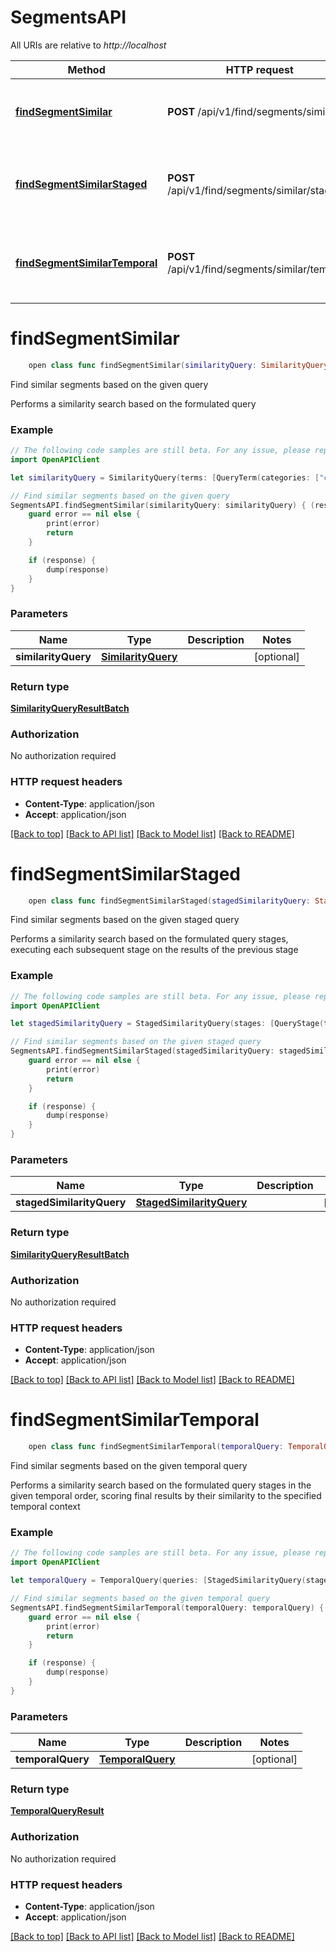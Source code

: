 # SegmentsAPI

All URIs are relative to *http://localhost*

Method | HTTP request | Description
------------- | ------------- | -------------
[**findSegmentSimilar**](SegmentsAPI.md#findsegmentsimilar) | **POST** /api/v1/find/segments/similar | Find similar segments based on the given query
[**findSegmentSimilarStaged**](SegmentsAPI.md#findsegmentsimilarstaged) | **POST** /api/v1/find/segments/similar/staged | Find similar segments based on the given staged query
[**findSegmentSimilarTemporal**](SegmentsAPI.md#findsegmentsimilartemporal) | **POST** /api/v1/find/segments/similar/temporal | Find similar segments based on the given temporal query


# **findSegmentSimilar**
```swift
    open class func findSegmentSimilar(similarityQuery: SimilarityQuery? = nil, completion: @escaping (_ data: SimilarityQueryResultBatch?, _ error: Error?) -> Void)
```

Find similar segments based on the given query

Performs a similarity search based on the formulated query

### Example
```swift
// The following code samples are still beta. For any issue, please report via http://github.com/OpenAPITools/openapi-generator/issues/new
import OpenAPIClient

let similarityQuery = SimilarityQuery(terms: [QueryTerm(categories: ["categories_example"], type: "type_example", data: "data_example")], metadataAccessSpec: [MetadataAccessSpecification(type: "type_example", domain: "domain_example", key: "key_example")], config: QueryConfig(queryId: "queryId_example", hints: ["hints_example"], relevantSegmentIds: ["relevantSegmentIds_example"], distance: "distance_example", distanceWeights: [123], norm: 123, resultsPerModule: 123, maxResults: 123, distanceIfEmpty: nil, correspondenceFunctionIfEmpty: nil, correspondenceFunction: "TODO", distanceWeightsIfEmpty: nil, normIfEmpty: nil, rawResultsPerModule: 123), messageType: "messageType_example") // SimilarityQuery |  (optional)

// Find similar segments based on the given query
SegmentsAPI.findSegmentSimilar(similarityQuery: similarityQuery) { (response, error) in
    guard error == nil else {
        print(error)
        return
    }

    if (response) {
        dump(response)
    }
}
```

### Parameters

Name | Type | Description  | Notes
------------- | ------------- | ------------- | -------------
 **similarityQuery** | [**SimilarityQuery**](SimilarityQuery.md) |  | [optional] 

### Return type

[**SimilarityQueryResultBatch**](SimilarityQueryResultBatch.md)

### Authorization

No authorization required

### HTTP request headers

 - **Content-Type**: application/json
 - **Accept**: application/json

[[Back to top]](#) [[Back to API list]](../README.md#documentation-for-api-endpoints) [[Back to Model list]](../README.md#documentation-for-models) [[Back to README]](../README.md)

# **findSegmentSimilarStaged**
```swift
    open class func findSegmentSimilarStaged(stagedSimilarityQuery: StagedSimilarityQuery? = nil, completion: @escaping (_ data: SimilarityQueryResultBatch?, _ error: Error?) -> Void)
```

Find similar segments based on the given staged query

Performs a similarity search based on the formulated query stages, executing each subsequent stage on the results of the previous stage

### Example
```swift
// The following code samples are still beta. For any issue, please report via http://github.com/OpenAPITools/openapi-generator/issues/new
import OpenAPIClient

let stagedSimilarityQuery = StagedSimilarityQuery(stages: [QueryStage(terms: [QueryTerm(categories: ["categories_example"], type: "type_example", data: "data_example")])], config: QueryConfig(queryId: "queryId_example", hints: ["hints_example"], relevantSegmentIds: ["relevantSegmentIds_example"], distance: "distance_example", distanceWeights: [123], norm: 123, resultsPerModule: 123, maxResults: 123, distanceIfEmpty: nil, correspondenceFunctionIfEmpty: nil, correspondenceFunction: "TODO", distanceWeightsIfEmpty: nil, normIfEmpty: nil, rawResultsPerModule: 123)) // StagedSimilarityQuery |  (optional)

// Find similar segments based on the given staged query
SegmentsAPI.findSegmentSimilarStaged(stagedSimilarityQuery: stagedSimilarityQuery) { (response, error) in
    guard error == nil else {
        print(error)
        return
    }

    if (response) {
        dump(response)
    }
}
```

### Parameters

Name | Type | Description  | Notes
------------- | ------------- | ------------- | -------------
 **stagedSimilarityQuery** | [**StagedSimilarityQuery**](StagedSimilarityQuery.md) |  | [optional] 

### Return type

[**SimilarityQueryResultBatch**](SimilarityQueryResultBatch.md)

### Authorization

No authorization required

### HTTP request headers

 - **Content-Type**: application/json
 - **Accept**: application/json

[[Back to top]](#) [[Back to API list]](../README.md#documentation-for-api-endpoints) [[Back to Model list]](../README.md#documentation-for-models) [[Back to README]](../README.md)

# **findSegmentSimilarTemporal**
```swift
    open class func findSegmentSimilarTemporal(temporalQuery: TemporalQuery? = nil, completion: @escaping (_ data: TemporalQueryResult?, _ error: Error?) -> Void)
```

Find similar segments based on the given temporal query

Performs a similarity search based on the formulated query stages in the given temporal order, scoring final results by their similarity to the specified temporal context

### Example
```swift
// The following code samples are still beta. For any issue, please report via http://github.com/OpenAPITools/openapi-generator/issues/new
import OpenAPIClient

let temporalQuery = TemporalQuery(queries: [StagedSimilarityQuery(stages: [QueryStage(terms: [QueryTerm(categories: ["categories_example"], type: "type_example", data: "data_example")])], config: QueryConfig(queryId: "queryId_example", hints: ["hints_example"], relevantSegmentIds: ["relevantSegmentIds_example"], distance: "distance_example", distanceWeights: [123], norm: 123, resultsPerModule: 123, maxResults: 123, distanceIfEmpty: nil, correspondenceFunctionIfEmpty: nil, correspondenceFunction: "TODO", distanceWeightsIfEmpty: nil, normIfEmpty: nil, rawResultsPerModule: 123))], metadataAccessSpec: [MetadataAccessSpecification(type: "type_example", domain: "domain_example", key: "key_example")], config: TemporalQueryConfig(queryId: "queryId_example", hints: ["hints_example"], timeDistances: [123], maxLength: 123, computeTemporalObjects: false, relevantSegmentIds: ["relevantSegmentIds_example"], distance: "distance_example", distanceWeights: [123], norm: 123, resultsPerModule: 123, maxResults: 123, distanceIfEmpty: nil, correspondenceFunctionIfEmpty: nil, correspondenceFunction: "TODO", distanceWeightsIfEmpty: nil, normIfEmpty: nil, rawResultsPerModule: 123), messageType: "messageType_example") // TemporalQuery |  (optional)

// Find similar segments based on the given temporal query
SegmentsAPI.findSegmentSimilarTemporal(temporalQuery: temporalQuery) { (response, error) in
    guard error == nil else {
        print(error)
        return
    }

    if (response) {
        dump(response)
    }
}
```

### Parameters

Name | Type | Description  | Notes
------------- | ------------- | ------------- | -------------
 **temporalQuery** | [**TemporalQuery**](TemporalQuery.md) |  | [optional] 

### Return type

[**TemporalQueryResult**](TemporalQueryResult.md)

### Authorization

No authorization required

### HTTP request headers

 - **Content-Type**: application/json
 - **Accept**: application/json

[[Back to top]](#) [[Back to API list]](../README.md#documentation-for-api-endpoints) [[Back to Model list]](../README.md#documentation-for-models) [[Back to README]](../README.md)

